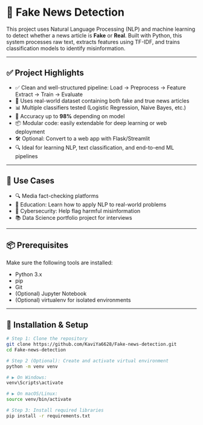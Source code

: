 # 📰 Fake News Detection

This project uses Natural Language Processing (NLP) and machine learning to detect whether a news article is **Fake** or **Real**. Built with Python, this system processes raw text, extracts features using TF-IDF, and trains classification models to identify misinformation.

---

## ✅ Project Highlights

- ✅ Clean and well-structured pipeline: Load → Preprocess → Feature Extract → Train → Evaluate  
- 🧠 Uses real-world dataset containing both fake and true news articles  
- 📊 Multiple classifiers tested (Logistic Regression, Naive Bayes, etc.)  
- 🧪 Accuracy up to **98%** depending on model  
- 📦 Modular code: easily extendable for deep learning or web deployment  
- 🛠️ Optional: Convert to a web app with Flask/Streamlit  
- 🔍 Ideal for learning NLP, text classification, and end-to-end ML pipelines

---

## 📌 Use Cases

- 🔍 Media fact-checking platforms  
- 🧠 Education: Learn how to apply NLP to real-world problems  
- 🔐 Cybersecurity: Help flag harmful misinformation  
- 📚 Data Science portfolio project for interviews

---

## 📦 Prerequisites

Make sure the following tools are installed:

- Python 3.x  
- pip  
- Git  
- (Optional) Jupyter Notebook  
- (Optional) virtualenv for isolated environments

---

## 🚀 Installation & Setup

```bash
# Step 1: Clone the repository
git clone https://github.com/KaviYa6628/Fake-news-detection.git
cd Fake-news-detection

# Step 2 (Optional): Create and activate virtual environment
python -m venv venv

# ▶ On Windows:
venv\Scripts\activate

# ▶ On macOS/Linux:
source venv/bin/activate

# Step 3: Install required libraries
pip install -r requirements.txt
